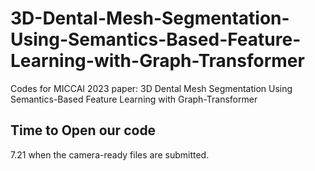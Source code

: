 # 3D-Dental-Mesh-Segmentation-Using-Semantics-Based-Feature-Learning-with-Graph-Transformer
Codes for MICCAI 2023 paper: 3D Dental Mesh Segmentation Using Semantics-Based Feature Learning with Graph-Transformer

## Time to Open our code
7.21 when the camera-ready files are submitted.

